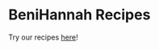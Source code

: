# BeniHannah Recipes

Try our recipes <a href="https://benihannah.herokuapp.com" target="_blank">here</a>!
